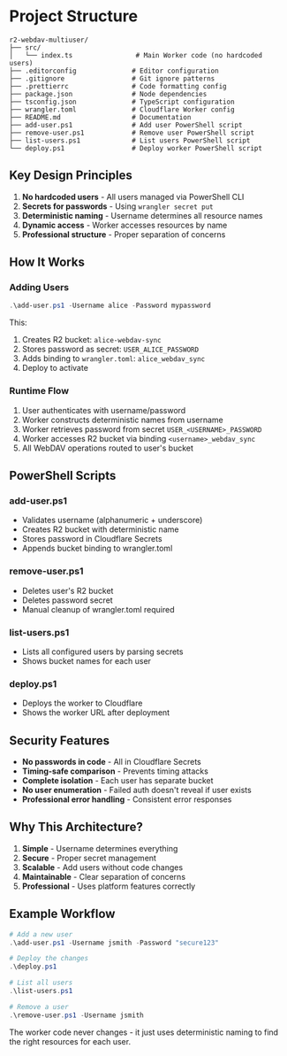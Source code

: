 # Project Structure

```
r2-webdav-multiuser/
├── src/
│   └── index.ts                # Main Worker code (no hardcoded users)
├── .editorconfig              # Editor configuration
├── .gitignore                 # Git ignore patterns
├── .prettierrc                # Code formatting config
├── package.json               # Node dependencies
├── tsconfig.json              # TypeScript configuration  
├── wrangler.toml              # Cloudflare Worker config
├── README.md                  # Documentation
├── add-user.ps1               # Add user PowerShell script
├── remove-user.ps1            # Remove user PowerShell script
├── list-users.ps1             # List users PowerShell script
└── deploy.ps1                 # Deploy worker PowerShell script
```

## Key Design Principles

1. **No hardcoded users** - All users managed via PowerShell CLI
2. **Secrets for passwords** - Using `wrangler secret put`
3. **Deterministic naming** - Username determines all resource names
4. **Dynamic access** - Worker accesses resources by name
5. **Professional structure** - Proper separation of concerns

## How It Works

### Adding Users
```powershell
.\add-user.ps1 -Username alice -Password mypassword
```

This:
1. Creates R2 bucket: `alice-webdav-sync`
2. Stores password as secret: `USER_ALICE_PASSWORD`
3. Adds binding to `wrangler.toml`: `alice_webdav_sync`
4. Deploy to activate

### Runtime Flow
1. User authenticates with username/password
2. Worker constructs deterministic names from username
3. Worker retrieves password from secret `USER_<USERNAME>_PASSWORD`
4. Worker accesses R2 bucket via binding `<username>_webdav_sync`
5. All WebDAV operations routed to user's bucket

## PowerShell Scripts

### add-user.ps1
- Validates username (alphanumeric + underscore)
- Creates R2 bucket with deterministic name
- Stores password in Cloudflare Secrets
- Appends bucket binding to wrangler.toml

### remove-user.ps1
- Deletes user's R2 bucket
- Deletes password secret
- Manual cleanup of wrangler.toml required

### list-users.ps1
- Lists all configured users by parsing secrets
- Shows bucket names for each user

### deploy.ps1
- Deploys the worker to Cloudflare
- Shows the worker URL after deployment

## Security Features

- **No passwords in code** - All in Cloudflare Secrets
- **Timing-safe comparison** - Prevents timing attacks
- **Complete isolation** - Each user has separate bucket
- **No user enumeration** - Failed auth doesn't reveal if user exists
- **Professional error handling** - Consistent error responses

## Why This Architecture?

1. **Simple** - Username determines everything
2. **Secure** - Proper secret management
3. **Scalable** - Add users without code changes
4. **Maintainable** - Clear separation of concerns
5. **Professional** - Uses platform features correctly

## Example Workflow

```powershell
# Add a new user
.\add-user.ps1 -Username jsmith -Password "secure123"

# Deploy the changes
.\deploy.ps1

# List all users
.\list-users.ps1

# Remove a user
.\remove-user.ps1 -Username jsmith
```

The worker code never changes - it just uses deterministic naming to find the right resources for each user.